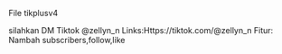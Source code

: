 File tikplusv4

silahkan DM Tiktok @zellyn_n
Links:Https://tiktok.com/@zellyn_n
Fitur: Nambah subscribers,follow,like

